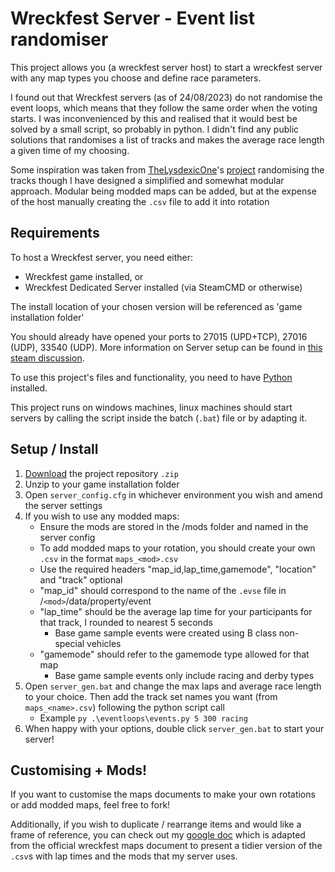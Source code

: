 # Wreckfest Server - Event list randomiser
This project allows you (a wreckfest server host) to start a wreckfest server with any map types you choose and define race parameters.

I found out that Wreckfest servers (as of 24/08/2023) do not randomise the event loops, which means that they follow the same order when the voting starts. I was inconvenienced by this and realised that it would best be solved by a small script, so probably in python. I didn't find any public solutions that randomises a list of tracks and makes the average race length a given time of my choosing.

Some inspiration was taken from [TheLysdexicOne](https://github.com/TheLysdexicOne)'s [project](https://github.com/TheLysdexicOne/wreckfest-server) randomising the tracks though I have designed a simplified and somewhat modular approach. Modular being modded maps can be added, but at the expense of the host manually creating the `.csv` file to add it into rotation

## Requirements
To host a Wreckfest server, you need either:
* Wreckfest game installed, or
* Wreckfest Dedicated Server installed (via SteamCMD or otherwise)

The install location of your chosen version will be referenced as 'game installation folder'

You should already have opened your ports to 27015 (UPD+TCP), 27016 (UDP), 33540 (UDP). More information on Server setup can be found in [this steam discussion](https://steamcommunity.com/app/228380/discussions/0/613938693082657261/).

To use this project's files and functionality, you need to have [Python](https://www.python.org/downloads/) installed.

This project runs on windows machines, linux machines should start servers by calling the script inside the batch (`.bat`) file or by adapting it.

## Setup / Install

1. [Download](https://github.com/JSnedden/Wreckfest-Server/archive/refs/heads/main.zip) the project repository `.zip`
2. Unzip to your game installation folder
3. Open `server_config.cfg` in whichever environment you wish and amend the server settings
4. If you wish to use any modded maps:
    * Ensure the mods are stored in the /mods folder and named in the server config
    * To add modded maps to your rotation, you should create your own `.csv` in the format `maps_<mod>.csv`
    * Use the required headers "map_id,lap_time,gamemode", "location" and "track" optional
    * "map_id" should correspond to the name of the `.evse` file in /`<mod>`/data/property/event
    * "lap_time" should be the average lap time for your participants for that track, I rounded to nearest 5 seconds
        * Base game sample events were created using B class non-special vehicles
    * "gamemode" should refer to the gamemode type allowed for that map
        * Base game sample events only include racing and derby types
5. Open `server_gen.bat` and change the max laps and average race length to your choice. Then add the track set names you want (from `maps_<name>.csv`) following the python script call
    * Example `py .\eventloops\events.py 5 300 racing`
6. When happy with your options, double click `server_gen.bat` to start your server!

## Customising + Mods!
If you want to customise the maps documents to make your own rotations or add modded maps, feel free to fork!

Additionally, if you wish to duplicate / rearrange items and would like a frame of reference, you can check out my [google doc](https://docs.google.com/spreadsheets/d/1loDqT6mCPmMeURib77ce4WCYn6XocS4urcNbkSoo97A/edit?usp=sharing) which is adapted from the official wreckfest maps document to present a tidier version of the `.csv`s with lap times and the mods that my server uses.